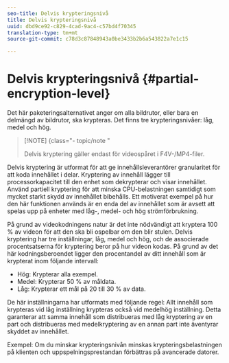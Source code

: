 ```yaml
---
seo-title: Delvis krypteringsnivå
title: Delvis krypteringsnivå
uuid: dbd9ce92-c829-4cad-9ac4-c57bd4f70345
translation-type: tm+mt
source-git-commit: c78d3c87848943a0be3433b2b6a543822a7e1c15

---
```



# Delvis krypteringsnivå {#partial-encryption-level}

Det här paketeringsalternativet anger om alla bildrutor, eller bara en delmängd av bildrutor, ska krypteras. Det finns tre krypteringsnivåer: låg, medel och hög.

>[!NOTE] {class=&quot;- topic/note &quot;
>
>Delvis kryptering gäller endast för videospåret i F4V-/MP4-filer.

Delvis kryptering är utformat för att ge innehållsleverantörer granularitet för att koda innehållet i delar. Kryptering av innehåll lägger till processorkapacitet till den enhet som dekrypterar och visar innehållet. Använd partiell kryptering för att minska CPU-belastningen samtidigt som mycket starkt skydd av innehållet bibehålls. Ett motiverat exempel på hur den här funktionen används är en enda del av innehållet som är avsett att spelas upp på enheter med låg-, medel- och hög strömförbrukning.

På grund av videokodningens natur är det inte nödvändigt att kryptera 100 % av videon för att den ska bli ospelbar om den blir stulen. Delvis kryptering har tre inställningar, låg, medel och hög, och de associerade procentsatserna för kryptering beror på hur videon kodas. På grund av det här kodningsberoendet ligger den procentandel av ditt innehåll som är krypterat inom följande intervall:

* Hög: Krypterar alla exempel.
* Medel: Krypterar 50 % av måldata.
* Låg: Krypterar ett mål på 20 till 30 % av data.

De här inställningarna har utformats med följande regel: Allt innehåll som krypteras vid låg inställning krypteras också vid medelhög inställning. Detta garanterar att samma innehåll som distribueras med låg kryptering av en part och distribueras med medelkryptering av en annan part inte äventyrar skyddet av innehållet.

Exempel: Om du minskar krypteringsnivån minskas krypteringsbelastningen på klienten och uppspelningsprestandan förbättras på avancerade datorer.
